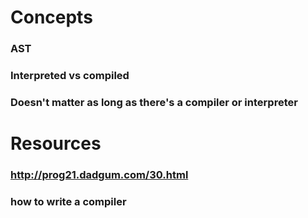 # Concepts
### AST
### Interpreted vs compiled

### Doesn't matter as long as  there's a compiler or interpreter
# Resources
### http://prog21.dadgum.com/30.html
### how to write a compiler

